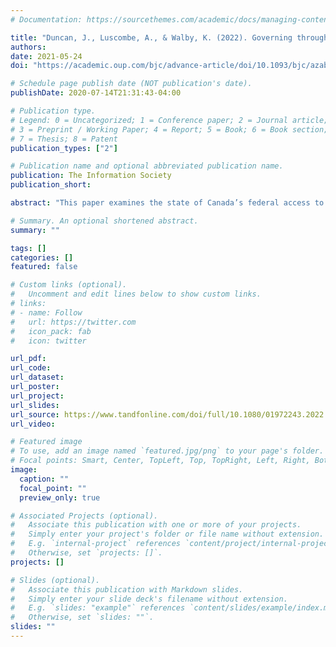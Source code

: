 ```yaml
---
# Documentation: https://sourcethemes.com/academic/docs/managing-content/

title: "Duncan, J., Luscombe, A., & Walby, K. (2022). Governing through transparency: Investigating the new access to information regime in Canada."
authors:
date: 2021-05-24
doi: "https://academic.oup.com/bjc/advance-article/doi/10.1093/bjc/azab043/6282889?guestAccessKey=0165d8c5-73d7-4862-bdcb-7299651ccb2f"

# Schedule page publish date (NOT publication's date).
publishDate: 2020-07-14T21:31:43-04:00

# Publication type.
# Legend: 0 = Uncategorized; 1 = Conference paper; 2 = Journal article;
# 3 = Preprint / Working Paper; 4 = Report; 5 = Book; 6 = Book section;
# 7 = Thesis; 8 = Patent
publication_types: ["2"]

# Publication name and optional abbreviated publication name.
publication: The Information Society
publication_short:

abstract: "This paper examines the state of Canada’s federal access to information (ATI) regime. Drawing from literature on government transparency, we conceptualize Bill C-58 and the problems it proposes to address as a form of policy discordance. We assess the recent digitization of ATI in Canada by analyzing data on request abandonment, record exemptions, as well as variation by ministry. In so doing, we identify tensions between strategic narratives of “open, honest, government” and recent changes brought about through legislative amendments. We conclude by problematizing notions of proactive disclosure, open government, and transparency as currently promoted in the Canadian federal context."

# Summary. An optional shortened abstract.
summary: ""

tags: []
categories: []
featured: false

# Custom links (optional).
#   Uncomment and edit lines below to show custom links.
# links:
# - name: Follow
#   url: https://twitter.com
#   icon_pack: fab
#   icon: twitter

url_pdf:
url_code:
url_dataset:
url_poster:
url_project:
url_slides:
url_source: https://www.tandfonline.com/doi/full/10.1080/01972243.2022.2134241
url_video:

# Featured image
# To use, add an image named `featured.jpg/png` to your page's folder.
# Focal points: Smart, Center, TopLeft, Top, TopRight, Left, Right, BottomLeft, Bottom, BottomRight.
image:
  caption: ""
  focal_point: ""
  preview_only: true

# Associated Projects (optional).
#   Associate this publication with one or more of your projects.
#   Simply enter your project's folder or file name without extension.
#   E.g. `internal-project` references `content/project/internal-project/index.md`.
#   Otherwise, set `projects: []`.
projects: []

# Slides (optional).
#   Associate this publication with Markdown slides.
#   Simply enter your slide deck's filename without extension.
#   E.g. `slides: "example"` references `content/slides/example/index.md`.
#   Otherwise, set `slides: ""`.
slides: ""
---
```

